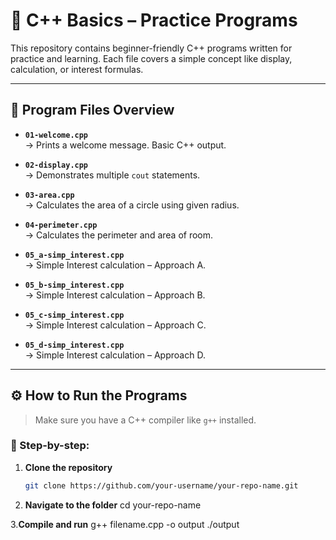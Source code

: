 # 🚀 C++ Basics – Practice Programs

This repository contains beginner-friendly C++ programs written for practice and learning. Each file covers a simple concept like display, calculation, or interest formulas.

---

## 📂 Program Files Overview

- **`01-welcome.cpp`**  
  → Prints a welcome message. Basic C++ output.

- **`02-display.cpp`**  
  → Demonstrates multiple `cout` statements.

- **`03-area.cpp`**  
  → Calculates the area of a circle using given radius.

- **`04-perimeter.cpp`**  
  → Calculates the perimeter and area of room.

- **`05_a-simp_interest.cpp`**  
  → Simple Interest calculation – Approach A.

- **`05_b-simp_interest.cpp`**  
  → Simple Interest calculation – Approach B.

- **`05_c-simp_interest.cpp`**  
  → Simple Interest calculation – Approach C.

- **`05_d-simp_interest.cpp`**  
  → Simple Interest calculation – Approach D.

---

## ⚙️ How to Run the Programs

> Make sure you have a C++ compiler like `g++` installed.

### 🔽 Step-by-step:

1. **Clone the repository**  
   ```bash
   git clone https://github.com/your-username/your-repo-name.git

2. **Navigate to the folder**
    cd your-repo-name

3.**Compile and run**
    g++ filename.cpp -o output
    ./output